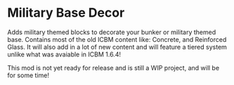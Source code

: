 Military Base Decor
=================

Adds military themed blocks to decorate your bunker or military themed base. 
Contains most of the old ICBM content like: Concrete, and Reinforced Glass. It will also add in a lot of new content and will
feature a tiered system unlike what was avaiable in ICBM 1.6.4!

This mod is not yet ready for release and is still a WIP project, and will be for some time!
